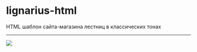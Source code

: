 # lignarius-html
HTML шаблон сайта-магазина лестниц в классических тонах
<hr>
<img src="https://i.imgur.com/T6W5XS6.jpg">
